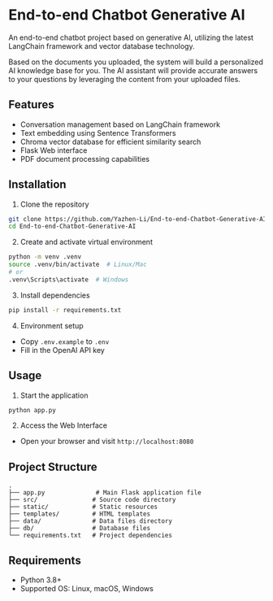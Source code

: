 # End-to-end Chatbot Generative AI

An end-to-end chatbot project based on generative AI, utilizing the latest LangChain framework and vector database technology.

Based on the documents you uploaded, the system will build a personalized AI knowledge base for you. The AI assistant will provide accurate answers to your questions by leveraging the content from your uploaded files.


## Features

- Conversation management based on LangChain framework
- Text embedding using Sentence Transformers
- Chroma vector database for efficient similarity search
- Flask Web interface
- PDF document processing capabilities

## Installation

1. Clone the repository
```bash
git clone https://github.com/Yazhen-Li/End-to-end-Chatbot-Generative-AI.git
cd End-to-end-Chatbot-Generative-AI
```

2. Create and activate virtual environment
```bash
python -m venv .venv
source .venv/bin/activate  # Linux/Mac
# or
.venv\Scripts\activate  # Windows
```

3. Install dependencies
```bash
pip install -r requirements.txt
```

4. Environment setup
- Copy `.env.example` to `.env`
- Fill in the OpenAI API key

## Usage

1. Start the application
```bash
python app.py
```

2. Access the Web Interface
- Open your browser and visit `http://localhost:8080`

## Project Structure

```
.
├── app.py              # Main Flask application file
├── src/               # Source code directory
├── static/            # Static resources
├── templates/         # HTML templates
├── data/              # Data files directory
├── db/                # Database files
└── requirements.txt   # Project dependencies
```

## Requirements

- Python 3.8+
- Supported OS: Linux, macOS, Windows
